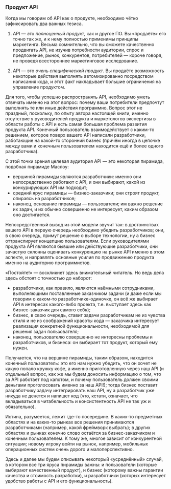 ### Продукт API

Когда мы говорим об API как о продукте, необходимо чётко зафиксировать два важных тезиса.

  1. API — это *полноценный продукт*, как и другое ПО. Вы «продаёте» его точно так же, и к нему полностью применимы принципы маркетинга. Весьма сомнительно, что вы сможете качественно продвигать API, не изучив потребности аудитории, спрос и предложение, рынок, конкурентов, потребителей — короче говоря, не проведя всестороннее маркетинговое исследование.

  2. API — это *очень специфический продукт*. Вы продаёте возможность некоторые действия выполнять автомизированно посредством написания кода, и этот факт накладывает большие ограничения на управление продуктом.

Для того, чтобы успешно распространять API, необходимо уметь отвечать именно на этот вопрос: почему ваши потребители предпочтут выполнять те или иные действия программно. Вопрос этот не праздный, поскольку, по опыту автора настоящей книги, именно отсутствие у руководителей продукта и маркетологов экспертизы в области работы с API и есть самая большая проблема развития продукта API. Конечный пользователь взаимодействует с каким-то решением, которое поверх вашего API написали разработчики, работающие на какой-то сторонний бизнес (причём иногда в цепочке между вами и конечным пользователем находится ещё и более одного разработчика).

С этой точки зрения целевая аудитория API — это некоторая пирамида, подобная пирамиде Маслоу:
  * вершиной пирамиды являются разработчики: именно они непосредственно работают с API, и они выбирают, какой из конкурирующих API им подходит;
  * средний ярус пирамиды — бизнес-заказчики; они строят продукт, опираясь на разработчиков;
  * наконец, основание пирамиды — пользователи; им важно решение их задач, и их обычно совершенно не интересует, каким образом оно достигается.

Непосредственный вывод из этой модели звучит так: в достоинствах вашего API в первую очередь необходимо убедить разработчиков; они, в свою очередь, примут решение о выборе технологии, ну а бизнес оттранслирует концепцию пользователям. Если руководителями продукта API являются бывшие или действующие разработчики, они зачастую склонны оценивать конкуренцию на рынке API именно в этом аспекте, и направлять основные усилия по продвижению продукта именно на аудиторию программистов.

«Постойте!» — воскликнет здесь внимательный читатель. Но ведь дела здесь обстоят с точностью до наборот:
  * разработчики, как правило, являются наёмными сотрудниками, выполняющими поставленные заказчиком задачи (и даже если мы говорим о каком-то разработчике-одиночке, он всё же выбирает API в интересах какого-либо проекта, т.е. выступает здесь как бизнес-заказчик для самого себя);
  * бизнес, в свою очередь, ставит задачи разработчикам не из чувства стиля и не из соображений красоты кода — заказчика интересует реализация конкретной функциональности, необходимой для решения задач пользователя;
  * наконец, пользователю совершенно не интересны проблемы и разработчиков, и бизнеса: он выбирает тот продукт, который ему нужен.

Получается, что на вершине пирамиды, таким образом, находится конечный пользователь: это его нам нужно убедить, что он хочет не какую попало кружку кофе, а именно приготовленную через наш API (и отдельный вопрос, как же мы будем доносить информацию о том, что за API работает под капотом, и почему пользователь должен своими деньгами проголосовать именно за наш API!); тогда бизнес поставит разработчику задачу интегрировать наш API, ну а разработчик уже никуда не денется и напишет код (что, кстати, означает, что вкладываться в читабельность и консистентность API не так уж и обязательно).

Истина, разумеется, лежит где-то посередине. В каких-то предметных областях и на каких-то рынках все решения принимаются разработчиками (например, какой фреймворк выбрать); в других областях и рынках конечно слово остаётся за бизнес-заказчиком и конечным пользователем. К тому же, многое зависит от конкурентной ситуации; новому игроку войти на рынок, например, мобильных операционных систем очень дорого и малоперспективно.

Здесь и далее мы будем описывать некоторый «усреднённый» случай, в котором все три яруса пирамиды важны: и пользователи (которые выбирают качественный продукт), и бизнес (которому важны гарантии качества и стоимость разработки), и разработчики (которых интересует удобство работы с API и его функциональность).